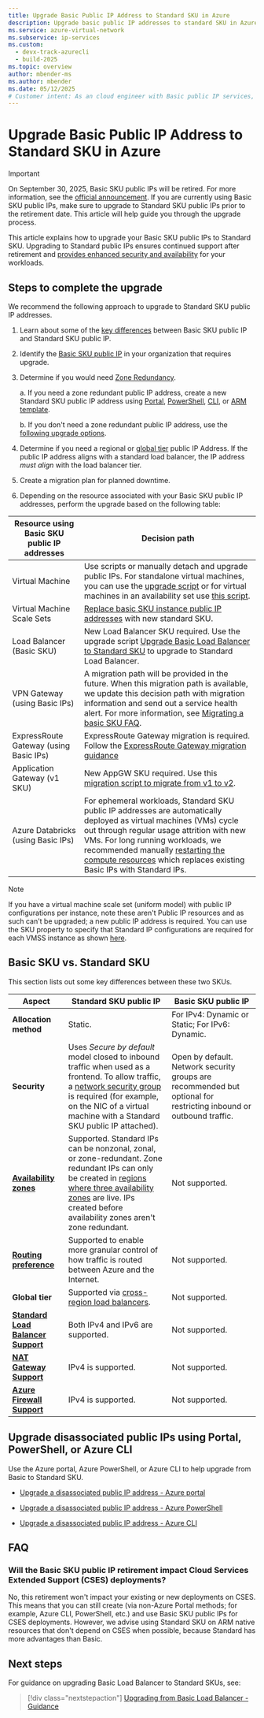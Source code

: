 ```yaml
---
title: Upgrade Basic Public IP Address to Standard SKU in Azure
description: Upgrade basic public IP addresses to standard SKU in Azure. Learn migration steps, compare SKUs, and prepare for the September 30 2025 retirement.
ms.service: azure-virtual-network
ms.subservice: ip-services
ms.custom:
  - devx-track-azurecli
  - build-2025
ms.topic: overview
author: mbender-ms
ms.author: mbender
ms.date: 05/12/2025
# Customer intent: As an cloud engineer with Basic public IP services, I need guidance and direction on migrating my workloads off basic to Standard SKUs
---
```


# Upgrade Basic Public IP Address to Standard SKU in Azure

>[!Important]
>On September 30, 2025, Basic SKU public IPs will be retired. For more information, see the [official announcement](https://azure.microsoft.com/updates/upgrade-to-standard-sku-public-ip-addresses-in-azure-by-30-september-2025-basic-sku-will-be-retired/). If you are currently using Basic SKU public IPs, make sure to upgrade to Standard SKU public IPs prior to the retirement date. This article will help guide you through the upgrade process. 

This article explains how to upgrade your Basic SKU public IPs to Standard SKU. Upgrading to Standard public IPs ensures continued support after retirement and [provides enhanced security and availability](#basic-sku-vs-standard-sku) for your workloads.
## Steps to complete the upgrade 

We recommend the following approach to upgrade to Standard SKU public IP addresses. 

1. Learn about some of the [key differences](#basic-sku-vs-standard-sku) between Basic SKU public IP and Standard SKU public IP. 

2. Identify the [Basic SKU public IP](public-ip-upgrade-portal.md#upgrade-public-ip-address) in your organization that requires upgrade.

3. Determine if you would need [Zone Redundancy](public-ip-addresses.md#availability-zone). 

    a. If you need a zone redundant public IP address, create a new Standard SKU public IP address using [Portal](create-public-ip-portal.md), [PowerShell](create-public-ip-powershell.md), [CLI](create-public-ip-cli.md), or [ARM template](create-public-ip-template.md).

    b. If you don't need a zone redundant public IP address, use the [following upgrade options](#upgrade-disassociated-public-ips-using-portal-powershell-or-azure-cli).

4. Determine if you need a regional or [global tier](../../load-balancer/cross-region-overview.md) public IP Address. If the public IP address aligns with a standard load balancer, the IP address *must align* with the load balancer tier.

5. Create a migration plan for planned downtime.

6. Depending on the resource associated with your Basic SKU public IP addresses, perform the upgrade based on the following table:

  | Resource using Basic SKU public IP addresses | Decision path |
  | ------ | ------ |
  | Virtual Machine | Use scripts or manually detach and upgrade public IPs. For standalone virtual machines, you can use the [upgrade script](public-ip-upgrade-vm.md) or for virtual machines in an availability set use [this script](public-ip-upgrade-availability-set.md). |
  | Virtual Machine Scale Sets | [Replace basic SKU instance public IP addresses](/azure/virtual-machine-scale-sets/virtual-machine-scale-sets-networking#public-ipv4-per-virtual-machine) with new standard SKU. |
  | Load Balancer (Basic SKU) | New Load Balancer SKU required. Use the upgrade script [Upgrade Basic Load Balancer to Standard SKU](../../load-balancer/upgrade-basic-standard-with-powershell.md) to upgrade to Standard Load Balancer. |
  | VPN Gateway (using Basic IPs) | A migration path will be provided in the future. When this migration path is available, we update this decision path with migration information and send out a service health alert. For more information, see [Migrating a basic SKU FAQ](../../vpn-gateway/vpn-gateway-vpn-faq.md#migrating-a-basic-sku-public-ip-address-to-standard-sku). |
  |  ExpressRoute Gateway (using Basic IPs) | ExpressRoute Gateway migration is required. Follow the [ExpressRoute Gateway migration guidance](../../expressroute/gateway-migration.md)   |
  | Application Gateway (v1 SKU) | New AppGW SKU required. Use this [migration script to migrate from v1 to v2](../../application-gateway/migrate-v1-v2.md).  |
  | Azure Databricks (using Basic IPs) | For ephemeral workloads, Standard SKU public IP addresses are automatically deployed as virtual machines (VMs) cycle out through regular usage attrition with new VMs. For long running workloads, we recommended manually [restarting the compute resources](..//databricks/compute/clusters-manage.md#restart) which replaces existing Basic IPs with Standard IPs.  |

> [!NOTE]
> If you have a virtual machine scale set (uniform model) with public IP configurations per instance, note these aren't Public IP resources and as such can't be upgraded; a new public IP address is required. You can use the SKU property to specify that Standard IP configurations are required for each VMSS instance as shown [here](/azure/virtual-machine-scale-sets/virtual-machine-scale-sets-networking#public-ipv4-per-virtual-machine). 

## Basic SKU vs. Standard SKU 

This section lists out some key differences between these two SKUs.

| Aspect | Standard SKU public IP | Basic SKU public IP |
|---------|---------|---------|
| **Allocation method** | Static. | For IPv4: Dynamic or Static; For IPv6: Dynamic. |
| **Security** | Uses *Secure by default* model closed to inbound traffic when used as a frontend. To allow traffic, a [network security group](../network-security-groups-overview.md#network-security-groups) is required (for example, on the NIC of a virtual machine with a Standard SKU public IP attached). | Open by default. Network security groups are recommended but optional for restricting inbound or outbound traffic. |
| **[Availability zones](../../reliability/availability-zones-overview.md)** | Supported. Standard IPs can be nonzonal, zonal, or zone-redundant. Zone redundant IPs can only be created in [regions where three availability zones](../../reliability/availability-zones-region-support.md) are live. IPs created before availability zones aren't zone redundant. | Not supported. |
| **[Routing preference](routing-preference-overview.md)** | Supported to enable more granular control of how traffic is routed between Azure and the Internet. | Not supported. |
| **Global tier** | Supported via [cross-region load balancers](../../load-balancer/cross-region-overview.md).| Not supported. |
| **[Standard Load Balancer Support](../../load-balancer/skus.md)** | Both IPv4 and IPv6 are supported. | Not supported. |
| **[NAT Gateway Support](../nat-gateway/nat-overview.md)** | IPv4 is supported. | Not supported. |
| **[Azure Firewall Support](../nat-gateway/nat-overview.md)** | IPv4 is supported. | Not supported. |

## Upgrade disassociated public IPs using Portal, PowerShell, or Azure CLI 

Use the Azure portal, Azure PowerShell, or Azure CLI to help upgrade from Basic to Standard SKU. 

- [Upgrade a disassociated public IP address - Azure portal](public-ip-upgrade-portal.md)

- [Upgrade a disassociated public IP address - Azure PowerShell](public-ip-upgrade-powershell.md)

- [Upgrade a disassociated public IP address - Azure CLI](public-ip-upgrade-cli.md)

## FAQ

### Will the Basic SKU public IP retirement impact Cloud Services Extended Support (CSES) deployments?
No, this retirement won't impact your existing or new deployments on CSES. This means that you can still create (via non-Azure Portal methods; for example, Azure CLI, PowerShell, etc.) and use Basic SKU public IPs for CSES deployments. However, we advise using Standard SKU on ARM native resources that don't depend on CSES when possible, because Standard has more advantages than Basic.

## Next steps

For guidance on upgrading Basic Load Balancer to Standard SKUs, see:

> [!div class="nextstepaction"]
> [Upgrading from Basic Load Balancer - Guidance](../../load-balancer/load-balancer-basic-upgrade-guidance.md)
